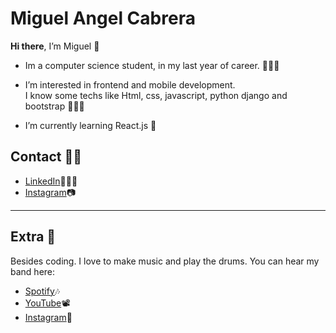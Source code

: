 # Miguel Angel Cabrera

**Hi there**, I’m Miguel 👋 
* Im a computer science student, in my last year of career. 👨🏼‍🎓

* I’m interested in frontend and mobile development.<br>
I know some techs like Html, css, javascript, python django and bootstrap 👨🏼‍💻

* I’m currently learning React.js 📓

## Contact 🤳🏼

* [LinkedIn](https://www.linkedin.com/in/miguel-cabrera-0547a922b/)👷🏼‍♂️
* [Instagram](https://www.instagram.com/miguelco314/)📷


___

## Extra 👀

Besides coding. I love to make music and play the drums. You can hear my band here:
* [Spotify](https://open.spotify.com/artist/6dJO5eZzDgy0Uyq1DFgWOz?si=tpsa18-vSwGkMHNWob3HmA)🎶
* [YouTube](https://www.youtube.com/watch?v=7c_nL9vahQM)📽
* [Instagram](https://www.instagram.com/altibajosmusica/)🐧
